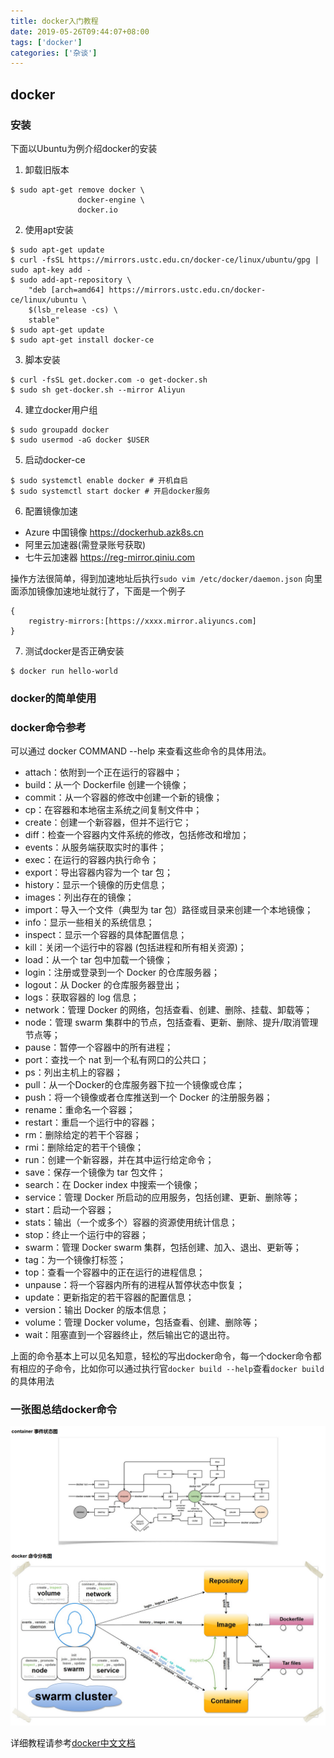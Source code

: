 ```yaml
---
title: docker入门教程
date: 2019-05-26T09:44:07+08:00
tags: ['docker']
categories: ['杂谈']
---
```


## docker

### 安装

下面以Ubuntu为例介绍docker的安装

1. 卸载旧版本

```shell
$ sudo apt-get remove docker \
               docker-engine \
               docker.io
```

2. 使用apt安装

```shell
$ sudo apt-get update
$ curl -fsSL https://mirrors.ustc.edu.cn/docker-ce/linux/ubuntu/gpg | sudo apt-key add -
$ sudo add-apt-repository \
    "deb [arch=amd64] https://mirrors.ustc.edu.cn/docker-ce/linux/ubuntu \
    $(lsb_release -cs) \
    stable"
$ sudo apt-get update
$ sudo apt-get install docker-ce
```

3. 脚本安装

```shell
$ curl -fsSL get.docker.com -o get-docker.sh
$ sudo sh get-docker.sh --mirror Aliyun
```

4. 建立docker用户组

```shell
$ sudo groupadd docker
$ sudo usermod -aG docker $USER
```

5. 启动docker-ce

```shell
$ sudo systemctl enable docker # 开机自启
$ sudo systemctl start docker # 开启docker服务
```

6. 配置镜像加速

- Azure 中国镜像 https://dockerhub.azk8s.cn
- 阿里云加速器(需登录账号获取)
- 七牛云加速器 https://reg-mirror.qiniu.com

操作方法很简单，得到加速地址后执行`sudo vim /etc/docker/daemon.json`
向里面添加镜像加速地址就行了，下面是一个例子

```
{
    registry-mirrors:[https://xxxx.mirror.aliyuncs.com]
}
```

7. 测试docker是否正确安装

```shell
$ docker run hello-world
```

### docker的简单使用

### docker命令参考

可以通过 docker COMMAND --help 来查看这些命令的具体用法。

- attach：依附到一个正在运行的容器中；
- build：从一个 Dockerfile 创建一个镜像；
- commit：从一个容器的修改中创建一个新的镜像；
- cp：在容器和本地宿主系统之间复制文件中；
- create：创建一个新容器，但并不运行它；
- diff：检查一个容器内文件系统的修改，包括修改和增加；
- events：从服务端获取实时的事件；
- exec：在运行的容器内执行命令；
- export：导出容器内容为一个 tar 包；
- history：显示一个镜像的历史信息；
- images：列出存在的镜像；
- import：导入一个文件（典型为 tar 包）路径或目录来创建一个本地镜像；
- info：显示一些相关的系统信息；
- inspect：显示一个容器的具体配置信息；
- kill：关闭一个运行中的容器 (包括进程和所有相关资源)；
- load：从一个 tar 包中加载一个镜像；
- login：注册或登录到一个 Docker 的仓库服务器；
- logout：从 Docker 的仓库服务器登出；
- logs：获取容器的 log 信息；
- network：管理 Docker 的网络，包括查看、创建、删除、挂载、卸载等；
- node：管理 swarm 集群中的节点，包括查看、更新、删除、提升/取消管理节点等；
- pause：暂停一个容器中的所有进程；
- port：查找一个 nat 到一个私有网口的公共口；
- ps：列出主机上的容器；
- pull：从一个Docker的仓库服务器下拉一个镜像或仓库；
- push：将一个镜像或者仓库推送到一个 Docker 的注册服务器；
- rename：重命名一个容器；
- restart：重启一个运行中的容器；
- rm：删除给定的若干个容器；
- rmi：删除给定的若干个镜像；
- run：创建一个新容器，并在其中运行给定命令；
- save：保存一个镜像为 tar 包文件；
- search：在 Docker index 中搜索一个镜像；
- service：管理 Docker 所启动的应用服务，包括创建、更新、删除等；
- start：启动一个容器；
- stats：输出（一个或多个）容器的资源使用统计信息；
- stop：终止一个运行中的容器；
- swarm：管理 Docker swarm 集群，包括创建、加入、退出、更新等；
- tag：为一个镜像打标签；
- top：查看一个容器中的正在运行的进程信息；
- unpause：将一个容器内所有的进程从暂停状态中恢复；
- update：更新指定的若干容器的配置信息；
- version：输出 Docker 的版本信息；
- volume：管理 Docker volume，包括查看、创建、删除等；
- wait：阻塞直到一个容器终止，然后输出它的退出符。

上面的命令基本上可以见名知意，轻松的写出docker命令，每一个docker命令都有相应的子命令，比如你可以通过执行官`docker build --help`查看`docker build`的具体用法

### 一张图总结docker命令

![docker_cmd_logic](/images/docker/cmd_logic.png)

详细教程请参考[docker中文文档](https://yeasy.gitbooks.io/docker_practice/)
